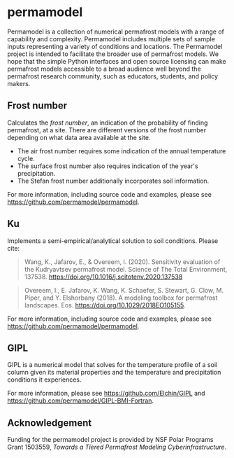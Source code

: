 # permamodel

Permamodel is a collection of numerical permafrost models with a range of capability and complexity.
Permamodel includes multiple sets of sample inputs representing a variety of conditions and locations.
The Permamodel project is intended to facilitate the broader use of permafrost models.
We hope that the simple Python interfaces and open source licensing can make permafrost models accessible to a broad audience well beyond the permafrost research community, such as educators, students, and policy makers. 

Frost number
-----------
Calculates the *frost number*, an indication of the probability
of finding permafrost, at a site.  There are different versions of the
frost number depending on what data area available at the site.  

* The air frost number requires some indication of the annual temperature cycle.
* The surface frost number also requires indication of the year's precipitation.
* The Stefan frost number additionally incorporates soil information.

For more information,
including source code and examples,
please see https://github.com/permamodel/permamodel.

Ku
--

Implements a semi-empirical/analytical solution to soil conditions. Please cite:

> Wang, K., Jafarov, E., & Overeem, I. (2020). Sensitivity evaluation of the Kudryavtsev permafrost model. Science of The Total Environment, 137538. https://doi.org/10.1016/j.scitotenv.2020.137538

> Overeem, I., E. Jafarov, K. Wang, K. Schaefer, S. Stewart, G. Clow, M. Piper, and Y. Elshorbany (2018). A modeling toolbox for permafrost landscapes. Eos. https://doi.org/10.1029/2018EO105155.

For more information,
including source code and examples,
please see https://github.com/permamodel/permamodel.

GIPL
----

GIPL is a numerical model that solves for the temperature profile
of a soil column given its material properties and the temperature and
precipitation conditions it experiences.

For more information,
please see https://github.com/Elchin/GIPL and https://github.com/permamodel/GIPL-BMI-Fortran.


Acknowledgement
---------------

Funding for the permamodel project is provided by
NSF Polar Programs Grant 1503559,
*Towards a Tiered Permafrost Modeling Cyberinfrastructure*.
